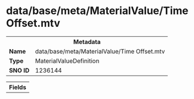 <h1>data/base/meta/MaterialValue/Time Offset.mtv</h1><table><tr><th colspan="100%">Metadata</th></tr><tr><td><b>Name</b></td><td>data/base/meta/MaterialValue/Time Offset.mtv</td></tr><tr><td><b>Type</b></td><td>MaterialValueDefinition</td></tr><tr><td><b>SNO ID</b></td><td>1236144</td></tr></table>

<table><tr><th colspan="100%">Fields</th></tr></table>

